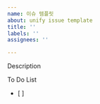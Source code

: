 ```yaml
---
name: 이슈 템플릿
about: unify issue template
title: ''
labels: ''
assignees: ''

---
```


Description

To Do List
- [ ]
